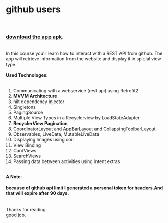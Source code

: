<h1>github users </h1>
<br>
<h3><a href='https://drive.google.com/file/d/1J04lLU_gYHq-BCI037Rv9nni5HmuTohv/view?usp=share_link' target='_blank'>download the app apk</a>.</h3>

<br>
In this course you'll learn how to interact with a REST API from github. The app will retrieve information from the website and display it in spicial view type. 
<br><br>
<strong>Used Technologes:</strong>
<br><br>
<ol>
<li>Communicating with a webservice (rest api) using Retrofit2</li>
<li><strong>MVVM Architecture</strong></li>
<li>hilt dependency injector</>
<li>Singletons</li>
<li>PagingSource</li>
<li>Multiple View Types in a Recyclerview by LoadStateAdapter</li>
<li><strong>RecyclerView Pagination</strong></li>
<li>CoordinatorLayout and AppBarLayout and CollapsingToolbarLayout</li>
<li>Observables, LiveData, MutableLiveData </li>
<li>Displaying Images using coil</li>
<li>View Binding </li>
<li>CardViews</li>
<li>SearchViews</li>
<li>Passing data between activities using intent extras</li>
</ol>
<br><strong>A Note</strong>:</br>
<br>
<strong>because of github api limit I generated a personal token for headers.And that will expire after 90 days.</strong>
<br><br>
<br>Thanks for reading.
<br>good job.
<br><br>
